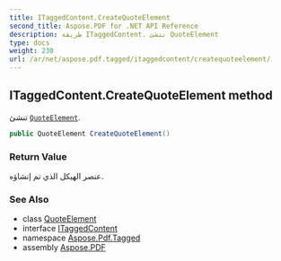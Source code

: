 ```yaml
---
title: ITaggedContent.CreateQuoteElement
second_title: Aspose.PDF for .NET API Reference
description: طريقة ITaggedContent. تنشئ QuoteElement
type: docs
weight: 230
url: /ar/net/aspose.pdf.tagged/itaggedcontent/createquoteelement/
---
```

## ITaggedContent.CreateQuoteElement method

تنشئ [`QuoteElement`](../../../aspose.pdf.logicalstructure/quoteelement/).

```csharp
public QuoteElement CreateQuoteElement()
```

### Return Value

عنصر الهيكل الذي تم إنشاؤه.

### See Also

* class [QuoteElement](../../../aspose.pdf.logicalstructure/quoteelement/)
* interface [ITaggedContent](../)
* namespace [Aspose.Pdf.Tagged](../../../aspose.pdf.tagged/)
* assembly [Aspose.PDF](../../../)
